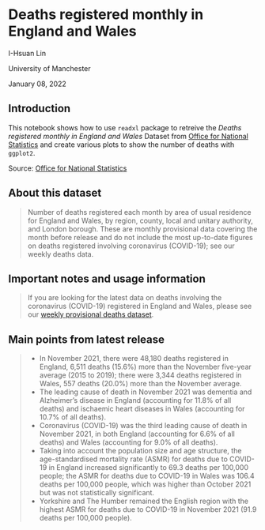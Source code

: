 # Deaths registered monthly in England and Wales

I-Hsuan Lin

University of Manchester

January 08, 2022

## Introduction

This notebook shows how to use `readxl` package to retreive the *Deaths registered monthly in England and Wales* Dataset from [Office for National Statistics](https://www.ons.gov.uk/peoplepopulationandcommunity/birthsdeathsandmarriages/deaths/datasets/monthlyfiguresondeathsregisteredbyareaofusualresidence) and create various plots to show the number of deaths with `ggplot2`.

Source: [Office for National Statistics](https://www.ons.gov.uk/peoplepopulationandcommunity/birthsdeathsandmarriages/deaths/datasets/monthlyfiguresondeathsregisteredbyareaofusualresidence)

## About this dataset

> Number of deaths registered each month by area of usual residence for England and Wales, by region, county, local and unitary authority, and London borough. These are monthly provisional data covering the month before release and do not include the most up-to-date figures on deaths registered involving coronavirus (COVID-19); see our weekly deaths data.

## Important notes and usage information

> If you are looking for the latest data on deaths involving the coronavirus (COVID-19) registered in England and Wales, please see our [weekly provisional deaths dataset](https://www.ons.gov.uk/peoplepopulationandcommunity/birthsdeathsandmarriages/deaths/datasets/weeklyprovisionalfiguresondeathsregisteredinenglandandwales).

## Main points from latest release

>- In November 2021, there were 48,180 deaths registered in England, 6,511 deaths (15.6%) more than the November five-year average (2015 to 2019); there were 3,344 deaths registered in Wales, 557 deaths (20.0%) more than the November average.
>- The leading cause of death in November 2021 was dementia and Alzheimer’s disease in England (accounting for 11.8% of all deaths) and ischaemic heart diseases in Wales (accounting for 10.7% of all deaths).
>- Coronavirus (COVID-19) was the third leading cause of death in November 2021, in both England (accounting for 6.6% of all deaths) and Wales (accounting for 9.0% of all deaths).
>- Taking into account the population size and age structure, the age-standardised mortality rate (ASMR) for deaths due to COVID-19 in England increased significantly to 69.3 deaths per 100,000 people; the ASMR for deaths due to COVID-19 in Wales was 106.4 deaths per 100,000 people, which was higher than October 2021 but was not statistically significant.
>- Yorkshire and The Humber remained the English region with the highest ASMR for deaths due to COVID-19 in November 2021 (91.9 deaths per 100,000 people).
